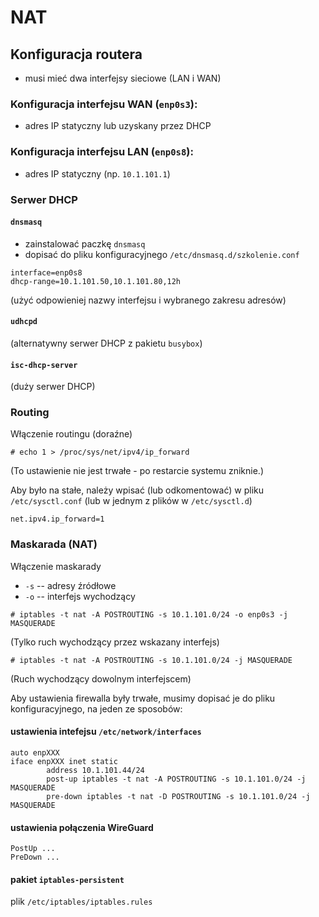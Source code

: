 # NAT

## Konfiguracja routera
- musi mieć dwa interfejsy sieciowe (LAN i WAN)

### Konfiguracja interfejsu WAN (`enp0s3`):
- adres IP statyczny lub uzyskany przez DHCP

### Konfiguracja interfejsu LAN (`enp0s8`):
- adres IP statyczny (np. `10.1.101.1`)

### Serwer DHCP

#### `dnsmasq`

- zainstalować paczkę `dnsmasq`
- dopisać do pliku konfiguracyjnego `/etc/dnsmasq.d/szkolenie.conf`

```
interface=enp0s8
dhcp-range=10.1.101.50,10.1.101.80,12h
```

(użyć odpowieniej nazwy interfejsu i wybranego zakresu adresów)

#### `udhcpd`

(alternatywny serwer DHCP z pakietu `busybox`)

#### `isc-dhcp-server`

(duży serwer DHCP)

### Routing

Włączenie routingu (doraźne)

```
# echo 1 > /proc/sys/net/ipv4/ip_forward
``` 
(To ustawienie nie jest trwałe - po restarcie systemu zniknie.)

Aby było na stałe, należy wpisać (lub odkomentować) w pliku `/etc/sysctl.conf` (lub w jednym z plików w `/etc/sysctl.d`)

```
net.ipv4.ip_forward=1
```

### Maskarada (NAT)

Włączenie maskarady

- `-s` -- adresy źródłowe
- `-o` -- interfejs wychodzący

```
# iptables -t nat -A POSTROUTING -s 10.1.101.0/24 -o enp0s3 -j MASQUERADE
```
(Tylko ruch wychodzący przez wskazany interfejs)

```
# iptables -t nat -A POSTROUTING -s 10.1.101.0/24 -j MASQUERADE
```
(Ruch wychodzący dowolnym interfejscem)

Aby ustawienia firewalla były trwałe, musimy dopisać je do pliku konfiguracyjnego, na jeden ze sposobów:

#### ustawienia intefejsu `/etc/network/interfaces`

```
auto enpXXX
iface enpXXX inet static
        address 10.1.101.44/24
        post-up iptables -t nat -A POSTROUTING -s 10.1.101.0/24 -j MASQUERADE
        pre-down iptables -t nat -D POSTROUTING -s 10.1.101.0/24 -j MASQUERADE
```

#### ustawienia połączenia WireGuard

```
PostUp ...
PreDown ...
```

#### pakiet `iptables-persistent`

plik `/etc/iptables/iptables.rules`


